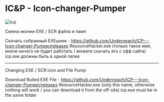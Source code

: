 # IC&P - Icon-changer-Pumper


![icp](https://github.com/Underneach/ICP---Icon-changer-Pumper/assets/137613889/9b150788-914e-4e99-aa25-456427e79159)






Смена иконки EXE / SCR файла и памп

Скачать собранный EXEшник - https://github.com/Underneach/ICP---Icon-changer-Pumper/releases
ResourceHacker.exe (только такое имя, иначе ничего не будет работать / можете скачать его с офф сайта) icp.exe должны быть в одной папке

-----------------------------------------------------------------------


Changing EXE / SCR icon and File Pump

Download Builed EXE File - https://github.com/Underneach/ICP---Icon-changer-Pumper/releases
ResourceHacker.exe (only this name, otherwise nothing will work / you can download it from the off-site) icp.exe must be in the same folder
